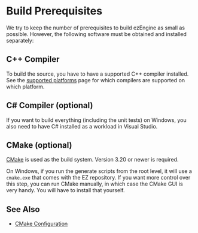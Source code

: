 # Build Prerequisites

We try to keep the number of prerequisites to build ezEngine as small as possible. However, the following software must be obtained and installed separately:

## C++ Compiler

To build the source, you have to have a supported C++ compiler installed. See the [supported platforms](supported-platforms.md) page for which compilers are supported on which platform.

## C# Compiler (optional)

If you want to build everything (including the unit tests) on Windows, you also need to have C# installed as a workload in Visual Studio.

## CMake (optional)

[CMake](https://cmake.org/) is used as the build system. Version 3.20 or newer is required.

On Windows, if you run the generate scripts from the root level, it will use a `cmake.exe` that comes with the EZ repository. If you want more control over this step, you can run CMake manually, in which case the CMake GUI is very handy. You will have to install that yourself.

## See Also

* [CMake Configuration](cmake-config.md)
